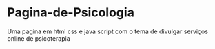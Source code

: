 # Pagina-de-Psicologia
Uma pagina em html css e java script com o tema de divulgar serviços online de psicoterapia 
